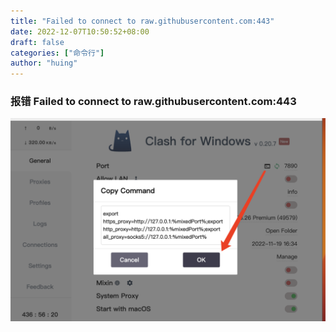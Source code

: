 ```yaml
---
title: "Failed to connect to raw.githubusercontent.com:443"
date: 2022-12-07T10:50:52+08:00
draft: false
categories: ["命令行"]
author: "huing"
---
```


### 报错 Failed to connect to raw.githubusercontent.com:443

![alt git443](./git443.png)